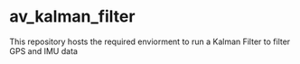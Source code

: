 # av_kalman_filter
This repository hosts the required enviorment to run a Kalman Filter to filter GPS and IMU data
